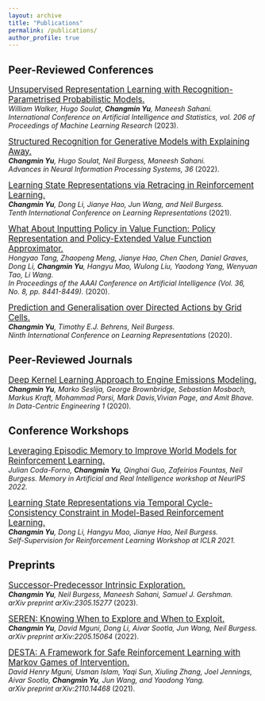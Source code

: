 ```yaml
---
layout: archive
title: "Publications"
permalink: /publications/
author_profile: true
---
```


<!-- {% if author.googlescholar %}
  You can also find my articles on <u><a href="{{author.googlescholar}}">my Google Scholar profile</a>.</u>
{% endif %}

{% include base_path %} -->

## Peer-Reviewed Conferences

[<span style="font-size:larger;">Unsupervised Representation Learning with Recognition-Parametrised Probabilistic Models.</span>](https://arxiv.org/abs/2209.05661)  
*William Walker, Hugo Soulat, **Changmin Yu**, Maneesh Sahani.*  
*International Conference on Artificial Intelligence and Statistics, vol. 206 of Proceedings of Machine Learning Research* (2023).

[<span style="font-size:larger;">Structured Recognition for Generative Models with Explaining Away.</span>](https://arxiv.org/abs/2209.05212)  
***Changmin Yu**, Hugo Soulat, Neil Burgess, Maneesh Sahani.*  
*Advances in Neural Information Processing Systems, 36* (2022).


[<span style="font-size:larger;">Learning State Representations via Retracing in Reinforcement Learning.</span>](https://arxiv.org/abs/2111.12600)  
***Changmin Yu**, Dong Li, Jianye Hao, Jun Wang, and Neil Burgess.*  
*Tenth International Conference on Learning Representations* (2021).


[<span style="font-size:larger;">What About Inputting Policy in Value Function: Policy Representation and Policy-Extended Value Function Approximator.</span>](https://arxiv.org/abs/2010.09536)  
*Hongyao Tang, Zhaopeng Meng, Jianye Hao, Chen Chen, Daniel Graves, Dong Li, **Changmin Yu**, Hangyu Mao, Wulong Liu, Yaodong Yang, Wenyuan Tao, Li Wang.*  
*In Proceedings of the AAAI Conference on Artificial Intelligence (Vol. 36, No. 8, pp. 8441-8449).* (2020).


[<span style="font-size:larger;">Prediction and Generalisation over Directed Actions by Grid Cells.</span>](https://arxiv.org/abs/2006.03355)  
***Changmin Yu**, Timothy E.J. Behrens, Neil Burgess.*  
*Ninth International Conference on Learning Representations* (2020).


## Peer-Reviewed Journals

[<span style="font-size:larger;">Deep Kernel Learning Approach to Engine Emissions Modeling.</span>](https://doi.org/10.1017/dce.2020.4)  
***Changmin Yu**, Marko Seslija, George Brownbridge, Sebastian Mosbach, Markus Kraft, Mohammad Parsi, Mark Davis,Vivian Page, and Amit Bhave.*  
*In Data-Centric Engineering 1* (2020).

## Conference Workshops

[<span style="font-size:larger;">Leveraging Episodic Memory to Improve World Models for Reinforcement Learning.</span>](https://openreview.net/forum?id=XgDJNzBBgrc)  
*Julian Coda-Forno, **Changmin Yu**, Qinghai Guo, Zafeirios Fountas, Neil Burgess.*
*Memory in Artificial and Real Intelligence workshop at NeurIPS 2022.*

[<span style="font-size:larger;">Learning State Representations via Temporal Cycle-Consistency Constraint in Model-Based Reinforcement Learning.</span>](https://openreview.net/forum?id=cbu8kYSYzBm)  
***Changmin Yu**, Dong Li, Hangyu Mao, Jianye Hao, Neil Burgess.*  
*Self-Supervision for Reinforcement Learning Workshop at ICLR 2021.*

## Preprints

[<span style="font-size:larger;">Successor-Predecessor Intrinsic Exploration.</span>](https://arxiv.org/abs/2305.15277#:~:text=Abstract%3A%20Exploration%20is%20essential%20in,with%20self%2Dgenerated%20intrinsic%20rewards.)  
***Changmin Yu**, Neil Burgess, Maneesh Sahani, Samuel J. Gershman.*  
*arXiv preprint arXiv:2305.15277* (2023).

[<span style="font-size:larger;">SEREN: Knowing When to Explore and When to Exploit.</span>](https://arxiv.org/abs/2205.15064)  
***Changmin Yu**, David Mguni, Dong Li, Aivar Sootla, Jun Wang, Neil Burgess.*  
*arXiv preprint arXiv:2205.15064* (2022).

[<span style="font-size:larger;">DESTA: A Framework for Safe Reinforcement Learning with Markov Games of Intervention.</span>](https://arxiv.org/abs/2110.14468#:~:text=DESTA%3A%20A%20Framework%20for%20Safe%20Reinforcement%20Learning%20with%20Markov%20Games%20of%20Intervention,-David%20Mguni%2C%20Usman&text=Reinforcement%20learning%20(RL)%20involves%20performing,and%20potentially%20catastrophic%20system%20states.)  
*David Henry Mguni, Usman Islam, Yaqi Sun, Xiuling Zhang, Joel Jennings, Aivar Sootla, **Changmin Yu**, Jun Wang, and Yaodong Yang.*  
*arXiv preprint arXiv:2110.14468* (2021).


<!-- {% for post in site.publications reversed %}
  {% include archive-single.html %}
{% endfor %}

## Peer-Reviewed Journals
{% for post in site.journal_articles reversed %}
  {% include archive-single.html %}
{% endfor %} -->